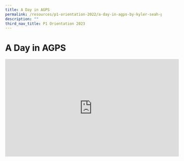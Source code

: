 ```yaml
---
title: A Day in AGPS
permalink: /resources/p1-orientation-2022/a-day-in-agps-by-kyler-seah-primary-1/
description: ""
third_nav_title: P1 Orientation 2023
---
```


A Day in AGPS 
==============================

<div class="bp-youtube">

<iframe width="560" height="315" src="https://www.youtube.com/embed/75HRmZmnXMk" title="YouTube video player" frameborder="0" allow="accelerometer; autoplay; clipboard-write; encrypted-media; gyroscope; picture-in-picture" allowfullscreen></iframe>

</div>